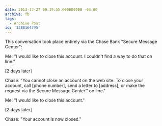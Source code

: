 ```yaml
---
date: 2013-12-27 09:19:55.000000000 -08:00
archive: fb
tags: 
  - Archive Post
id: '1388164795'
---
```


This conversation took place entirely via the Chase Bank "Secure Message Center":

Me: "I would like to close this account. I couldn't find a way to do that on line."

[2 days later]

Chase: "You cannot close an account on the web site. To close your account, call [phone number], send a letter to [address], or make the request via the Secure Message Center™ on line."

Me: "I would like to close this account."

[2 days later]

Chase: "Your account is now closed."
